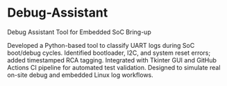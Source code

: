 # Debug-Assistant
Debug Assistant Tool for Embedded SoC Bring-up

Developed a Python-based tool to classify UART logs during SoC boot/debug cycles.
Identified bootloader, I2C, and system reset errors; added timestamped RCA tagging.
Integrated with Tkinter GUI and GitHub Actions CI pipeline for automated test validation.
Designed to simulate real on-site debug and embedded Linux log workflows.

